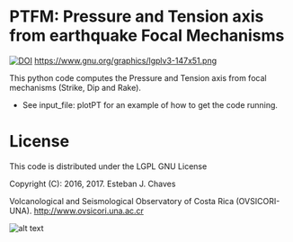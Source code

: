 # PTFM: Pressure and Tension axis from earthquake Focal Mechanisms

[![DOI](https://zenodo.org/badge/81490154.svg)](https://zenodo.org/badge/latestdoi/81490154) https://www.gnu.org/graphics/lgplv3-147x51.png

This python code computes the Pressure and Tension axis from focal mechanisms (Strike, Dip and Rake). 

*  See input_file: plotPT for an example of how to get the code running. 


# License
This code is distributed under the LGPL GNU License

Copyright (C): 2016, 2017. Esteban J. Chaves

Volcanological and Seismological Observatory of Costa Rica (OVSICORI-UNA).
http://www.ovsicori.una.ac.cr

![alt text](https://github.com/echavess/Focal-mechanisms-Pressure-and-Tension-Axis/blob/master/Ovsicori-UNA-logo.jpg)




